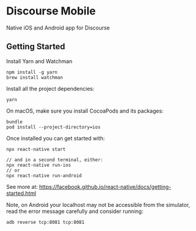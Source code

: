# Discourse Mobile

Native iOS and Android app for Discourse

## Getting Started

Install Yarn and Watchman

```
npm install -g yarn
brew install watchman
```

Install all the project dependencies:

```
yarn
```

On macOS, make sure you install CocoaPods and its packages:

```
bundle
pod install --project-directory=ios
```

Once installed you can get started with:

```
npx react-native start

// and in a second terminal, either:
npx react-native run-ios
// or
npx react-native run-android
```

See more at: https://facebook.github.io/react-native/docs/getting-started.html

Note, on Android your localhost may not be accessible from the simulator, read the error message carefully and consider running:

```
adb reverse tcp:8081 tcp:8081
```
